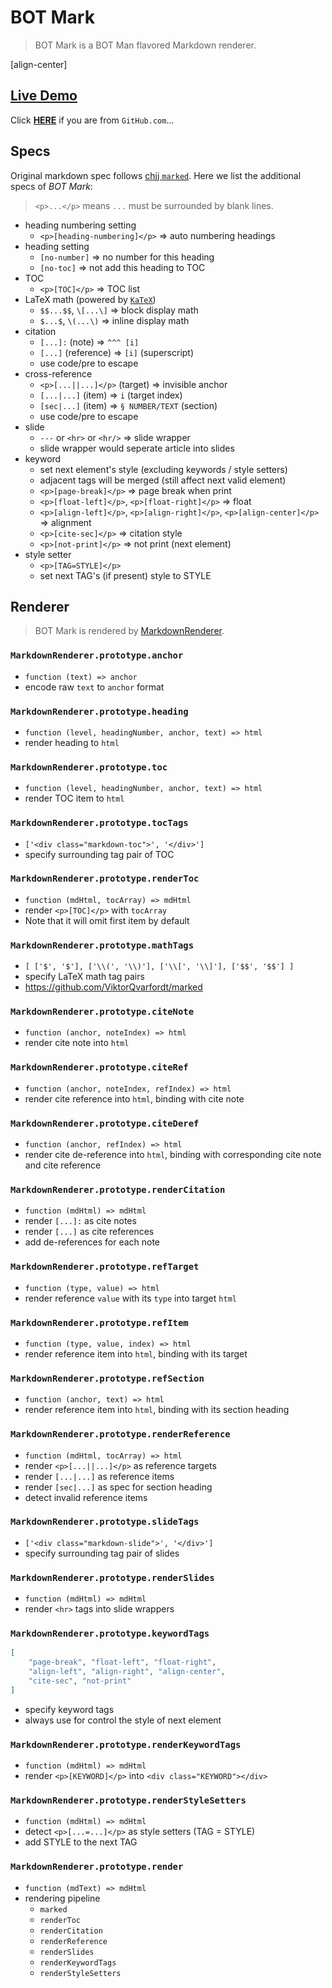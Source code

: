 ﻿# BOT Mark

> BOT Mark is a BOT Man flavored Markdown renderer.

[align-center]

## [Live Demo](BOT-Mark-Demo.md)

Click [**HERE**](https://BOT-Man-JL.github.io/articles/?post=misc/BOT-Mark-Demo) if you are from `GitHub.com`...

## Specs

Original markdown spec follows [chjj `marked`](https://github.com/chjj/marked).
Here we list the additional specs of _BOT Mark_:

> `<p>...</p>` means `...` must be surrounded by blank lines.

- heading numbering setting
  - `<p>[heading-numbering]</p>` => auto numbering headings
- heading setting
  - `[no-number]` => no number for this heading
  - `[no-toc]` => not add this heading to TOC
- TOC
  - `<p>[TOC]</p>` => TOC list
- LaTeX math (powered by [`KaTeX`](https://github.com/Khan/KaTeX))
  - `$$...$$`, `\[...\]` => block display math
  - `$...$`, `\(...\)` => inline display math
- citation
  - `[...]:` (note) => `^^^ [i]`
  - `[...]` (reference) => `[i]` (superscript)
  - use code/pre to escape
- cross-reference
  - `<p>[...||...]</p>` (target) => invisible anchor
  - `[...|...]` (item) => `i` (target index)
  - `[sec|...]` (item) => `§ NUMBER/TEXT` (section)
  - use code/pre to escape
- slide
  - `---` or `<hr>` or `<hr/>` => slide wrapper
  - slide wrapper would seperate article into slides
- keyword
  - set next element's style (excluding keywords / style setters)
  - adjacent tags will be merged (still affect next valid element)
  - `<p>[page-break]</p>` => page break when print
  - `<p>[float-left]</p>`, `<p>[float-right]</p>` => float
  - `<p>[align-left]</p>`, `<p>[align-right]</p>`, `<p>[align-center]</p>` => alignment
  - `<p>[cite-sec]</p>` => citation style
  - `<p>[not-print]</p>` => not print (next element)
- style setter
  - `<p>[TAG=STYLE]</p>`
  - set next TAG's (if present) style to STYLE

## Renderer

> BOT Mark is rendered by [MarkdownRenderer](../../javascripts/bot-mark.js).

### `MarkdownRenderer.prototype.anchor`

- `function (text) => anchor`
- encode raw `text` to `anchor` format

### `MarkdownRenderer.prototype.heading`

- `function (level, headingNumber, anchor, text) => html`
- render heading to `html`

### `MarkdownRenderer.prototype.toc`

- `function (level, headingNumber, anchor, text) => html`
- render TOC item to `html`

### `MarkdownRenderer.prototype.tocTags`

- `['<div class="markdown-toc">', '</div>']`
- specify surrounding tag pair of TOC

### `MarkdownRenderer.prototype.renderToc`

- `function (mdHtml, tocArray) => mdHtml`
- render `<p>[TOC]</p>` with `tocArray`
- Note that it will omit first item by default

### `MarkdownRenderer.prototype.mathTags`

- `[ ['$', '$'], ['\\(', '\\)'], ['\\[', '\\]'], ['$$', '$$'] ]`
- specify LaTeX math tag pairs
- https://github.com/ViktorQvarfordt/marked

### `MarkdownRenderer.prototype.citeNote`

- `function (anchor, noteIndex) => html`
- render cite note into `html`

### `MarkdownRenderer.prototype.citeRef`

- `function (anchor, noteIndex, refIndex) => html`
- render cite reference into `html`, binding with cite note

### `MarkdownRenderer.prototype.citeDeref`

- `function (anchor, refIndex) => html`
- render cite de-reference into `html`, binding with corresponding cite note and cite reference

### `MarkdownRenderer.prototype.renderCitation`

- `function (mdHtml) => mdHtml`
- render `[...]:` as cite notes
- render `[...]` as cite references
- add de-references for each note

### `MarkdownRenderer.prototype.refTarget`

- `function (type, value) => html`
- render reference `value` with its `type` into target `html`

### `MarkdownRenderer.prototype.refItem`

- `function (type, value, index) => html`
- render reference item into `html`, binding with its target

### `MarkdownRenderer.prototype.refSection`

- `function (anchor, text) => html`
- render reference item into `html`, binding with its section heading

### `MarkdownRenderer.prototype.renderReference`

- `function (mdHtml, tocArray) => html`
- render `<p>[...||...]</p>` as reference targets
- render `[...|...]` as reference items
- render `[sec|...]` as spec for section heading
- detect invalid reference items

### `MarkdownRenderer.prototype.slideTags`

- `['<div class="markdown-slide">', '</div>']`
- specify surrounding tag pair of slides

### `MarkdownRenderer.prototype.renderSlides`

- `function (mdHtml) => mdHtml`
- render `<hr>` tags into slide wrappers

### `MarkdownRenderer.prototype.keywordTags`

``` json
[
    "page-break", "float-left", "float-right",
    "align-left", "align-right", "align-center",
    "cite-sec", "not-print"
]
```

- specify keyword tags
- always use for control the style of next element

### `MarkdownRenderer.prototype.renderKeywordTags`

- `function (mdHtml) => mdHtml`
- render `<p>[KEYWORD]</p>` into `<div class="KEYWORD"></div>`

### `MarkdownRenderer.prototype.renderStyleSetters`

- `function (mdHtml) => mdHtml`
- detect `<p>[...=...]</p>` as style setters (TAG = STYLE)
- add STYLE to the next TAG

### `MarkdownRenderer.prototype.render`

- `function (mdText) => mdHtml`
- rendering pipeline
  - `marked`
  - `renderToc`
  - `renderCitation`
  - `renderReference`
  - `renderSlides`
  - `renderKeywordTags`
  - `renderStyleSetters`

